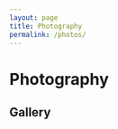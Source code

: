 ```yaml
---
layout: page
title: Photography
permalink: /photos/
---
```


# Photography
[my ins link]:(https://www.instagram.com/tao_forever0202?igsh=NTc4MTIwNjQ2YQ==)




## Gallery

